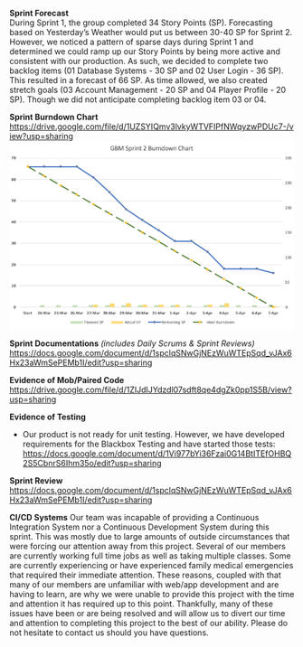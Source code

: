 **Sprint Forecast**   
During Sprint 1, the group completed 34 Story Points (SP). Forecasting based on Yesterday’s Weather would put us between 30-40 SP for Sprint 2. However, we noticed a pattern of sparse days during Sprint 1 and determined we could ramp up our Story Points by being more active and consistent with our production. As such, we decided to complete two backlog items (01 Database Systems - 30 SP and 02 User Login - 36 SP). This resulted in a forecast of 66 SP. As time allowed, we also created stretch goals (03 Account Management - 20 SP and 04 Player Profile - 20 SP). Though we did not anticipate completing backlog item 03 or 04.

**Sprint Burndown Chart**   
https://drive.google.com/file/d/1UZSYIQmv3lvkyWTVFIPfNWqyzwPDUc7-/view?usp=sharing
![Burndown Chart](Sprint2BurnDownChart.png)

**Sprint Documentations** _(includes Daily Scrums & Sprint Reviews)_   
https://docs.google.com/document/d/1spclqSNwGjNEzWuWTEpSqd_vJAx6Hx23aWmSePEMb1I/edit?usp=sharing

**Evidence of Mob/Paired Code**   
https://drive.google.com/file/d/1ZIJdIJYdzdl07sdft8qe4dgZk0pp1S5B/view?usp=sharing


**Evidence of Testing**
- Our product is not ready for unit testing. However, we have developed requirements for the Blackbox Testing and have started those tests: https://docs.google.com/document/d/1Vi977bYi36Fzai0G14BtITEfOHBQ2S5CbnrS6Ihm35o/edit?usp=sharing 

**Sprint Review**   
https://docs.google.com/document/d/1spclqSNwGjNEzWuWTEpSqd_vJAx6Hx23aWmSePEMb1I/edit?usp=sharing

**CI/CD Systems**
 Our team was incapable of providing a Continuous Integration System nor a Continuous Development System during this sprint. This was mostly due to large amounts of outside circumstances that were forcing our attention away from this project. Several of our members are currently working full time jobs as well as taking multiple classes. Some are currently experiencing or have experienced family medical emergencies that required their immediate attention. These reasons, coupled with that many of our members are unfamiliar with web/app development and are having to learn, are why we were unable to provide this project with the time and attention it has required up to this point. Thankfully, many of these issues have been or are being resolved and will allow us to divert our time and attention to completing this project to the best of our ability. Please do not hesitate to contact us should you have questions.  